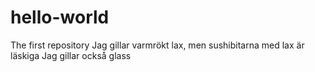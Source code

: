 # hello-world
The first repository 
Jag gillar varmrökt lax, men sushibitarna med lax är läskiga 
Jag gillar också glass
